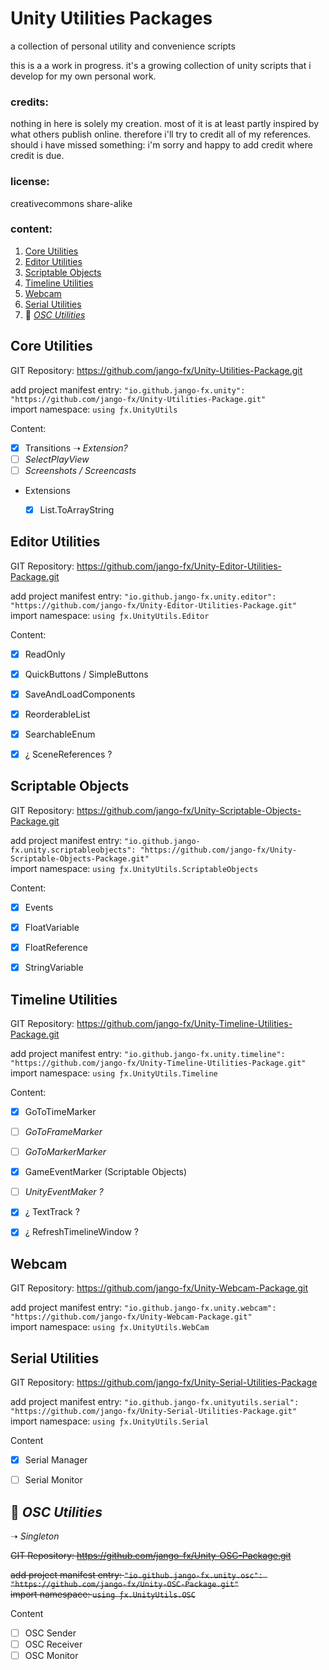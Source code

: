 # Unity Utilities Packages
a collection of personal utility and convenience scripts

this is a a work in progress.
it's a growing collection of unity scripts that i develop for my own personal work.

### credits:
nothing in here is solely my creation. most of it is at least partly inspired by what others publish online.
therefore i'll try to credit all of my references.
should i have missed something: i'm sorry and happy to add credit where credit is due.

### license:
creativecommons share-alike

### content:
1. [Core Utilities](#Core-Utilities)
2. [Editor Utilities](#Editor-Utilities)
3. [Scriptable Objects](#Scriptable-Objects)
4. [Timeline Utilities](#timeline-utilities)
5. [Webcam](#webcam)
6. [Serial Utilities](#-serial-utilities)
7. 🚧 *[OSC Utilities](#-osc-utilities)*

## Core Utilities
GIT Repository: https://github.com/jango-fx/Unity-Utilities-Package.git  

add project manifest entry: `"io.github.jango-fx.unity": "https://github.com/jango-fx/Unity-Utilities-Package.git"`  
import namespace: `using ƒx.UnityUtils`

Content:
- [x] Transitions ➝ _Extension?_
- [ ] _SelectPlayView_
- [ ] _Screenshots / Screencasts_
- Extensions
  - [x] List.ToArrayString


## Editor Utilities
GIT Repository: https://github.com/jango-fx/Unity-Editor-Utilities-Package.git  

add project manifest entry: `"io.github.jango-fx.unity.editor": "https://github.com/jango-fx/Unity-Editor-Utilities-Package.git"`  
import namespace: `using ƒx.UnityUtils.Editor`

Content:
- [x] ReadOnly
- [x] QuickButtons / SimpleButtons
- [x] SaveAndLoadComponents
- [x] ReorderableList
- [x] SearchableEnum
- [x] ¿ SceneReferences ?


## Scriptable Objects
GIT Repository: https://github.com/jango-fx/Unity-Scriptable-Objects-Package.git  

add project manifest entry: `"io.github.jango-fx.unity.scriptableobjects": "https://github.com/jango-fx/Unity-Scriptable-Objects-Package.git"`  
import namespace: `using ƒx.UnityUtils.ScriptableObjects`

Content:
- [x] Events
- [x] FloatVariable
- [x] FloatReference
- [x] StringVariable
  

## Timeline Utilities
GIT Repository: https://github.com/jango-fx/Unity-Timeline-Utilities-Package.git  

add project manifest entry: `"io.github.jango-fx.unity.timeline": "https://github.com/jango-fx/Unity-Timeline-Utilities-Package.git"`  
import namespace: `using ƒx.UnityUtils.Timeline`

Content:
- [x] GoToTimeMarker  
- [ ] _GoToFrameMarker_  
- [ ] _GoToMarkerMarker_
- [x] GameEventMarker (Scriptable Objects)  
- [ ] _UnityEventMaker ?_
- [x] ¿ TextTrack ?
- [x] ¿ RefreshTimelineWindow ?


## Webcam
GIT Repository: https://github.com/jango-fx/Unity-Webcam-Package.git  

add project manifest entry: `"io.github.jango-fx.unity.webcam": "https://github.com/jango-fx/Unity-Webcam-Package.git"`  
import namespace: `using ƒx.UnityUtils.WebCam`


## Serial Utilities
GIT Repository: https://github.com/jango-fx/Unity-Serial-Utilities-Package

add project manifest entry: `"io.github.jango-fx.unityutils.serial": "https://github.com/jango-fx/Unity-Serial-Utilities-Package.git"`  
import namespace: `using ƒx.UnityUtils.Serial`

Content
- [x] Serial Manager
- [ ] Serial Monitor


## 🚧 *OSC Utilities*
➝ _Singleton_

~~GIT Repository: https://github.com/jango-fx/Unity-OSC-Package.git~~

~~add project manifest entry: `"io.github.jango-fx.unity.osc": "https://github.com/jango-fx/Unity-OSC-Package.git"`~~  
~~import namespace: `using ƒx.UnityUtils.OSC`~~

Content
- [ ] OSC Sender
- [ ] OSC Receiver
- [ ] OSC Monitor